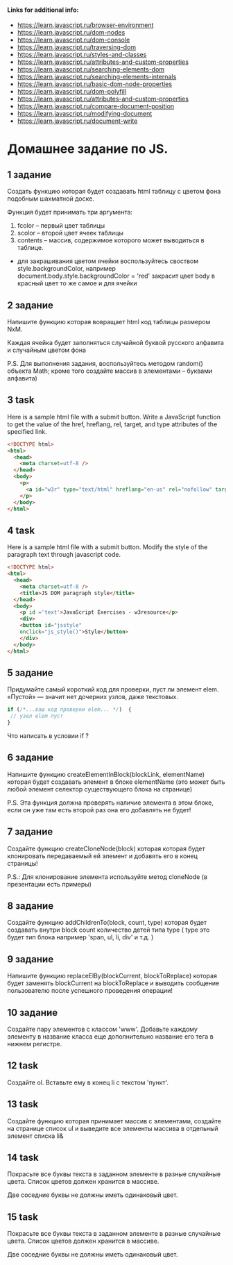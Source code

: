 #### Links for additional info:
* https://learn.javascript.ru/browser-environment
* https://learn.javascript.ru/dom-nodes
* https://learn.javascript.ru/dom-console
* https://learn.javascript.ru/traversing-dom
* https://learn.javascript.ru/styles-and-classes
* https://learn.javascript.ru/attributes-and-custom-properties
* https://learn.javascript.ru/searching-elements-dom
* https://learn.javascript.ru/searching-elements-internals
* https://learn.javascript.ru/basic-dom-node-properties
* https://learn.javascript.ru/dom-polyfill
* https://learn.javascript.ru/attributes-and-custom-properties
* https://learn.javascript.ru/compare-document-position
* https://learn.javascript.ru/modifying-document
* https://learn.javascript.ru/document-write

# Домашнее задание по JS.

## 1 задание

Создать функцию которая будет создавать html таблицу с цветом фона подобным шахматной доске. 

Функция будет принимать три аргумента: 

1. fcolor – первый цвет таблицы
2. scolor – второй цвет ячеек таблицы
3. contents – массив, содержимое которого может выводиться в таблице.

* для закрашивания цветом ячейки воспользуйтесь своством style.backgroundColor,
например document.body.style.backgroundColor = 'red' закрасит цвет body в красный цвет то же самое и для ячейки 

## 2 задание

Напишите функцию которая вовращает html код таблицы размером NхM.

Каждая ячейка будет заполняться случайной буквой русского алфавита и случайным цветом фона

P.S. Для выполнения задания, воспользуйтесь методом random() объекта Math; кроме того создайте массив в элементами – буквами алфавита)


## 3 task

Here is a sample html file with a submit button. Write a JavaScript function to get the value of the href, hreflang, rel, target, and type attributes of the specified link.

```html
<!DOCTYPE html>  
<html>
  <head>  
    <meta charset=utf-8 />  
  </head>  
  <body>  
    <p>
      <a id="w3r" type="text/html" hreflang="en-us" rel="nofollow" target="_self" href="http://www.w3resource.com/">w3resource</a>
    </p>  
  </body>
</html> 
```

## 4 task

Here is a sample html file with a submit button. 
Modify the style of the paragraph text through javascript code.

```html
<!DOCTYPE html>  
<html>
  <head>  
    <meta charset=utf-8 />  
    <title>JS DOM paragraph style</title>  
  </head>   
  <body>  
    <p id ='text'>JavaScript Exercises - w3resource</p>   
    <div>  
    <button id="jsstyle"  
    onclick="js_style()">Style</button>  
    </div>  
  </body>  
</html>  
```

## 5 задание

Придумайте самый короткий код для проверки, пуст ли элемент elem.
«Пустой» — значит нет дочерних узлов, даже текстовых.

```javascript
if (/*...ваш код проверки elem... */)  {
 // узел elem пуст 
}
```

Что написать в условии if ?

## 6 задание

Напишите функцию createElementInBlock(blockLink, elementName) которая будет создавать элемент в блоке elementName (это может быть любой элемент селектор существующего блока на странице)

P.S. Эта функция должна проверять наличие элемента в этом блоке, если он уже там есть второй раз она его добавлять не будет!

## 7 задание

Создайте функцию createCloneNode(block) которая которая будет клонировать передаваемый ей элемент и добавять его в конец страницы! 

P.S.: Для клонирование элемента используйте метод cloneNode (в презентации есть примеры)

## 8 задание

Создайте функцию addChildrenTo(block, count, type) которая будет создавать внутри block count количество детей типа type ( type это будет тип блока например 'span, ul, li, div' и т.д.  )

## 9 задание

Напишите функцию replaceElBy(blockCurrent, blockToReplace) которая будет заменять blockCurrent на blockToReplace и выводить сообщение пользователю после успешного проведения операции!

## 10 задание

Создайте пару элементов с классом 'www'. Добавьте каждому элементу в название класса еще дополнительно название его тега в нижнем регистре.

## 12 task

Создайте ol. Вставьте ему в конец li с текстом 'пункт'.

## 13 task
 
Создайте функцию которая принимает массив с элементами, создайте на странице список ul и выведите все элементы массива в отдельный элемент списка li&

## 14 task

Покрасьте все буквы текста в заданном элементе в разные случайные цвета. Список цветов должен хранится в массиве.

Две соседние буквы не должны иметь одинаковый цвет.

## 15 task

Покрасьте все буквы текста в заданном элементе в разные случайные цвета. Список цветов должен хранится в массиве.

Две соседние буквы не должны иметь одинаковый цвет.

